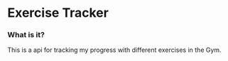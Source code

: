 # Exercise Tracker

### What is it?
This is a api for tracking my progress with different exercises in the Gym.
